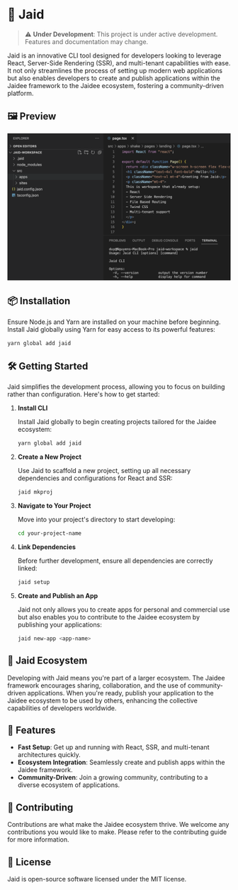 # 🚀 Jaid

> :warning: **Under Development**: This project is under active development. Features and documentation may change.

Jaid is an innovative CLI tool designed for developers looking to leverage React, Server-Side Rendering (SSR), and multi-tenant capabilities with ease. It not only streamlines the process of setting up modern web applications but also enables developers to create and publish applications within the Jaidee framework to the Jaidee ecosystem, fostering a community-driven platform.

## 🖼️ Preview
![Jaid CLI Preview](./docs/images/preview_react_twind_file_based_multitenant_ready_new.png "Jaid CLI Preview")

## 📦 Installation

Ensure Node.js and Yarn are installed on your machine before beginning. Install Jaid globally using Yarn for easy access to its powerful features:

```bash
yarn global add jaid
```

## 🛠️ Getting Started

Jaid simplifies the development process, allowing you to focus on building rather than configuration. Here's how to get started:

1. **Install CLI**

    Install Jaid globally to begin creating projects tailored for the Jaidee ecosystem:

    ```bash
    yarn global add jaid
    ```

2. **Create a New Project**

    Use Jaid to scaffold a new project, setting up all necessary dependencies and configurations for React and SSR:

    ```bash
    jaid mkproj
    ```

3. **Navigate to Your Project**

    Move into your project's directory to start developing:

    ```bash
    cd your-project-name
    ```

4. **Link Dependencies**

    Before further development, ensure all dependencies are correctly linked:

    ```bash
    jaid setup
    ```

5. **Create and Publish an App**

    Jaid not only allows you to create apps for personal and commercial use but also enables you to contribute to the Jaidee ecosystem by publishing your applications:

    ```bash
    jaid new-app <app-name>
    ```

    

## 🔌 Jaid Ecosystem

Developing with Jaid means you're part of a larger ecosystem. The Jaidee framework encourages sharing, collaboration, and the use of community-driven applications. When you're ready, publish your application to the Jaidee ecosystem to be used by others, enhancing the collective capabilities of developers worldwide.

## 🌟 Features

- **Fast Setup**: Get up and running with React, SSR, and multi-tenant architectures quickly.
- **Ecosystem Integration**: Seamlessly create and publish apps within the Jaidee framework.
- **Community-Driven**: Join a growing community, contributing to a diverse ecosystem of applications.

## 🤝 Contributing

Contributions are what make the Jaidee ecosystem thrive. We welcome any contributions you would like to make. Please refer to the contributing guide for more information.

## 📝 License

Jaid is open-source software licensed under the MIT license.
